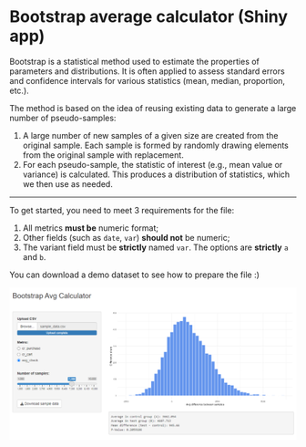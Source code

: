 # Bootstrap average calculator (Shiny app)

Bootstrap is a statistical method used to estimate the properties of parameters and distributions. It is often applied to assess standard errors and confidence intervals for various statistics (mean, median, proportion, etc.).

The method is based on the idea of reusing existing data to generate a large number of pseudo-samples:

1. A large number of new samples of a given size are created from the original sample. Each sample is formed by randomly drawing elements from the original sample with replacement.
2. For each pseudo-sample, the statistic of interest (e.g., mean value or variance) is calculated. This produces a distribution of statistics, which we then use as needed.

---
To get started, you need to meet 3 requirements for the file:
1. All metrics <strong>must be</strong> numeric format;
2. Other fields (such as <code>date</code>, <code>var</code>) <strong>should not</strong> be numeric;
3. The variant field must be <strong>strictly</strong> named <code>var</code>. The options are <strong>strictly</strong> <code>a</code> and <code>b</code>.

You can download a demo dataset to see how to prepare the file :)

<img src="Screenshot_1.png">
